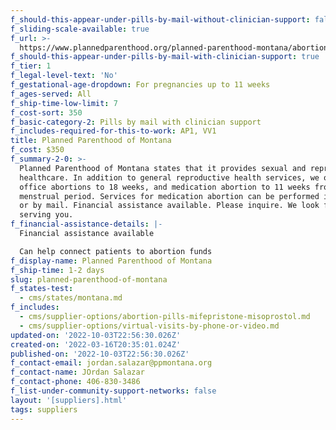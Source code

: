 ```yaml
---
f_should-this-appear-under-pills-by-mail-without-clinician-support: false
f_sliding-scale-available: true
f_url: >-
  https://www.plannedparenthood.org/planned-parenthood-montana/abortion-meds-by-mail
f_should-this-appear-under-pills-by-mail-with-clinician-support: true
f_tier: 1
f_legal-level-text: 'No'
f_gestational-age-dropdown: For pregnancies up to 11 weeks
f_ages-served: All
f_ship-time-low-limit: 7
f_cost-sort: 350
f_basic-category-2: Pills by mail with clinician support
f_includes-required-for-this-to-work: AP1, VV1
title: Planned Parenthood of Montana
f_cost: $350
f_summary-2-0: >-
  Planned Parenthood of Montana states that it provides sexual and reproductive
  healthcare. In addition to general reproductive health services, we offer in
  office abortions to 18 weeks, and medication abortion to 11 weeks from last
  menstrual period. Services for medication abortion can be performed in office
  or by mail. Financial assistance available. Please inquire. We look forward to
  serving you.
f_financial-assistance-details: |-
  Financial assistance available

  Can help connect patients to abortion funds
f_display-name: Planned Parenthood of Montana
f_ship-time: 1-2 days
slug: planned-parenthood-of-montana
f_states-test:
  - cms/states/montana.md
f_includes:
  - cms/supplier-options/abortion-pills-mifepristone-misoprostol.md
  - cms/supplier-options/virtual-visits-by-phone-or-video.md
updated-on: '2022-10-03T22:56:30.026Z'
created-on: '2022-03-16T20:35:01.024Z'
published-on: '2022-10-03T22:56:30.026Z'
f_contact-email: jordan.salazar@ppmontana.org
f_contact-name: JOrdan Salazar
f_contact-phone: 406-830-3486
f_list-under-community-support-networks: false
layout: '[suppliers].html'
tags: suppliers
---
```



